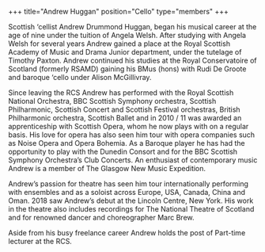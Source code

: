 +++
title="Andrew Huggan"
position="Cello"
type="members"
+++

Scottish ‘cellist Andrew Drummond Huggan, began his musical career at the age of nine under the tuition of Angela Welsh. After studying with Angela Welsh for several years Andrew gained a place at the Royal Scottish Academy of Music and Drama Junior department, under the tutelage of Timothy Paxton. Andrew continued his studies at the Royal Conservatoire of Scotland (formerly RSAMD) gaining his BMus (hons) with Rudi De Groote and baroque ‘cello under Alison McGillivray.

Since leaving the RCS Andrew has performed with the Royal Scottish National Orchestra, BBC Scottish Symphony orchestra, Scottish Philharmonic, Scottish Concert and Scottish Festival orchestras, British Philharmonic orchestra, Scottish Ballet and in 2010 / 11 was awarded an apprenticeship with Scottish Opera, whom he now plays with on a regular basis. His love for opera has also seen him tour with opera companies such as Noise Opera and Opera Bohemia. As a Baroque player he has had the opportunity to play with the Dunedin Consort and for the BBC Scottish Symphony Orchestra’s Club Concerts. An enthusiast of contemporary music Andrew is a member of The Glasgow New Music Expedition.

Andrew’s passion for theatre has seen him tour internationally performing with ensembles and as a soloist across Europe, USA, Canada, China and Oman. 2018 saw Andrew’s debut at the Lincoln Centre, New York.
His work in the theatre also includes recordings for The National Theatre of Scotland and for renowned dancer and choreographer Marc Brew.

Aside from his busy freelance career Andrew holds the post of Part-time lecturer at the RCS.
